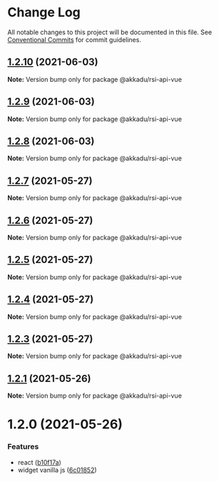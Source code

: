 # Change Log

All notable changes to this project will be documented in this file.
See [Conventional Commits](https://conventionalcommits.org) for commit guidelines.

## [1.2.10](https://github.com/Akkadu/rsi-api-widgets/compare/@akkadu/rsi-api-vue@1.2.9...@akkadu/rsi-api-vue@1.2.10) (2021-06-03)

**Note:** Version bump only for package @akkadu/rsi-api-vue





## [1.2.9](https://github.com/Akkadu/rsi-api-widgets/compare/@akkadu/rsi-api-vue@1.2.8...@akkadu/rsi-api-vue@1.2.9) (2021-06-03)

**Note:** Version bump only for package @akkadu/rsi-api-vue





## [1.2.8](https://github.com/Akkadu/rsi-api-widgets/compare/@akkadu/rsi-api-vue@1.2.7...@akkadu/rsi-api-vue@1.2.8) (2021-06-03)

**Note:** Version bump only for package @akkadu/rsi-api-vue





## [1.2.7](https://github.com/Akkadu/rsi-api-widgets/compare/@akkadu/rsi-api-vue@1.2.6...@akkadu/rsi-api-vue@1.2.7) (2021-05-27)

**Note:** Version bump only for package @akkadu/rsi-api-vue





## [1.2.6](https://github.com/Akkadu/rsi-api-widgets/compare/@akkadu/rsi-api-vue@1.2.5...@akkadu/rsi-api-vue@1.2.6) (2021-05-27)

**Note:** Version bump only for package @akkadu/rsi-api-vue





## [1.2.5](https://github.com/Akkadu/rsi-api-widgets/compare/@akkadu/rsi-api-vue@1.2.4...@akkadu/rsi-api-vue@1.2.5) (2021-05-27)

**Note:** Version bump only for package @akkadu/rsi-api-vue





## [1.2.4](https://github.com/Akkadu/rsi-api-widgets/compare/@akkadu/rsi-api-vue@1.2.3...@akkadu/rsi-api-vue@1.2.4) (2021-05-27)

**Note:** Version bump only for package @akkadu/rsi-api-vue





## [1.2.3](https://github.com/Akkadu/rsi-api-widgets/compare/@akkadu/rsi-api-vue@1.2.1...@akkadu/rsi-api-vue@1.2.3) (2021-05-27)

**Note:** Version bump only for package @akkadu/rsi-api-vue





## [1.2.1](https://github.com/Akkadu/rsi-api-widgets/compare/@akkadu/rsi-api-vue@1.2.0...@akkadu/rsi-api-vue@1.2.1) (2021-05-26)

**Note:** Version bump only for package @akkadu/rsi-api-vue





# 1.2.0 (2021-05-26)


### Features

* react ([b10f17a](https://github.com/Akkadu/rsi-api-widgets/commit/b10f17ae9b03467880473c7f05db6ffe2d688330))
* widget vanilla js ([6c01852](https://github.com/Akkadu/rsi-api-widgets/commit/6c018525465474deae3e6912eac82c92ce43f7bc))
